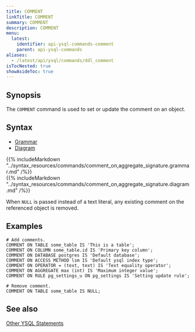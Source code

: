 ```yaml
---
title: COMMENT
linkTitle: COMMENT
summary: COMMENT
description: COMMENT
menu:
  latest:
    identifier: api-ysql-commands-comment
    parent: api-ysql-commands
aliases:
  - /latest/api/ysql/commands/ddl_comment
isTocNested: true
showAsideToc: true
---
```


## Synopsis

The `COMMENT` command is used to set or update the comment on an object.

## Syntax

<ul class="nav nav-tabs nav-tabs-yb">
  <li >
    <a href="#grammar" class="nav-link active" id="grammar-tab" data-toggle="tab" role="tab" aria-controls="grammar" aria-selected="true">
      <i class="fas fa-file-alt" aria-hidden="true"></i>
      Grammar
    </a>
  </li>
  <li>
    <a href="#diagram" class="nav-link" id="diagram-tab" data-toggle="tab" role="tab" aria-controls="diagram" aria-selected="false">
      <i class="fas fa-project-diagram" aria-hidden="true"></i>
      Diagram
    </a>
  </li>
</ul>

<div class="tab-content">
  <div id="grammar" class="tab-pane fade show active" role="tabpanel" aria-labelledby="grammar-tab">
    {{% includeMarkdown "../syntax_resources/commands/comment_on,aggregate_signature.grammar.md" /%}}
  </div>
  <div id="diagram" class="tab-pane fade" role="tabpanel" aria-labelledby="diagram-tab">
    {{% includeMarkdown "../syntax_resources/commands/comment_on,aggregate_signature.diagram.md" /%}}
  </div>
</div>

When `NULL` is passed instead of a text literal, any existing comment on the referenced object is removed.

## Examples

```
# Add comments.
COMMENT ON TABLE some_table IS 'This is a table';
COMMENT ON COLUMN some_table.id IS 'Primary key column';
COMMENT ON DATABASE postgres IS 'Default database';
COMMENT ON ACCESS METHOD lsm IS 'Default ysql index type';
COMMENT ON OPERATOR = (text, text) IS 'Text equality operator';
COMMENT ON AGGREGATE max (int) IS 'Maximum integer value';
COMMENT ON RULE pg_settings_u ON pg_settings IS 'Setting update rule';

# Remove comment.
COMMENT ON TABLE some_table IS NULL;
```

## See also

[Other YSQL Statements](..)
